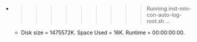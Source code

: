 * >>>>>>>>> Running inst-min-con-auto-log-root.sh ...
  * Disk size = 1475572K. Space Used = 16K. Runtime = 00:00:00:00.
